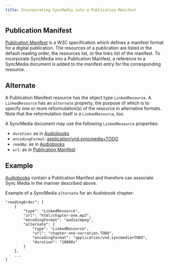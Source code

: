 ```yaml
---
title: Incorporating SyncMedia into a Publication Manifest
---
```


## Publication Manifest

[Publication Manifest](https://www.w3.org/TR/pub-manifest/) is a W3C specification which defines a manifest format for a digital publication. The resources of a publication are listed in the default reading order, the resources list, or the links list of the manifest. To incorporate SyncMedia into a Publication Manifest, a reference to a SyncMedia document is added to the manifest entry for the corresponding resource.

## Alternate

A Publication Manifest resource has the object type `LinkedResource`. A `LinkedResource` has an `alternate` property, the purpose of which is to specify one or more reformulation(s) of the resource in alternative formats. Note that the reformulation itself is a `LinkedResource`, too.

A SyncMedia document may use the following `LinkedResource` properties:

* `duration`: as in [Audiobooks](https://w3c.github.io/audiobooks/index.html#audio-duration)
* `encodingFormat`: [application/vnd.syncmedia+TODO](sync-media.html#mimetype)</li>
* `readBy`: as in [Audiobooks](https://w3c.github.io/audiobooks/#audio-creators)
* `url`: as in [Publication Manifest](https://www.w3.org/TR/pub-manifest/#address)

## Example

[Audiobooks](https://www.w3.org/TR/audiobooks/) contain a Publication Manifest and therefore can associate Sync Media in the manner described above.

Example of a SyncMedia `alternate` for an Audiobook chapter:

```
"readingOrder": [
    {
        "type": "LinkedResource",
        "url": "html/chapter-one.mp3",
        "encodingFormat": "audio/mpeg",
        "alternate": {
            "type": "LinkedResource",
            "url": "chapter-one-narration.TODO",
            "encodingFormat": "application/vnd.syncmedia+TODO",
            "duration": "10000s"
        }
    },
    ...
]
```